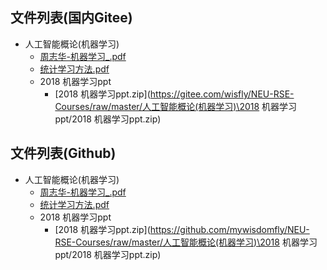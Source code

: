 

## 文件列表(国内Gitee)

- 人工智能概论(机器学习)
    - [周志华-机器学习_.pdf](https://gitee.com/wisfly/NEU-RSE-Courses/raw/master/人工智能概论(机器学习)/周志华-机器学习_.pdf)
    - [统计学习方法.pdf](https://gitee.com/wisfly/NEU-RSE-Courses/raw/master/人工智能概论(机器学习)/统计学习方法.pdf)
    - 2018 机器学习ppt
        - [2018 机器学习ppt.zip](https://gitee.com/wisfly/NEU-RSE-Courses/raw/master/人工智能概论(机器学习)\2018 机器学习ppt/2018 机器学习ppt.zip)


## 文件列表(Github)

- 人工智能概论(机器学习)
    - [周志华-机器学习_.pdf](https://github.com/mywisdomfly/NEU-RSE-Courses/raw/master/人工智能概论(机器学习)/周志华-机器学习_.pdf)
    - [统计学习方法.pdf](https://github.com/mywisdomfly/NEU-RSE-Courses/raw/master/人工智能概论(机器学习)/统计学习方法.pdf)
    - 2018 机器学习ppt
        - [2018 机器学习ppt.zip](https://github.com/mywisdomfly/NEU-RSE-Courses/raw/master/人工智能概论(机器学习)\2018 机器学习ppt/2018 机器学习ppt.zip)
